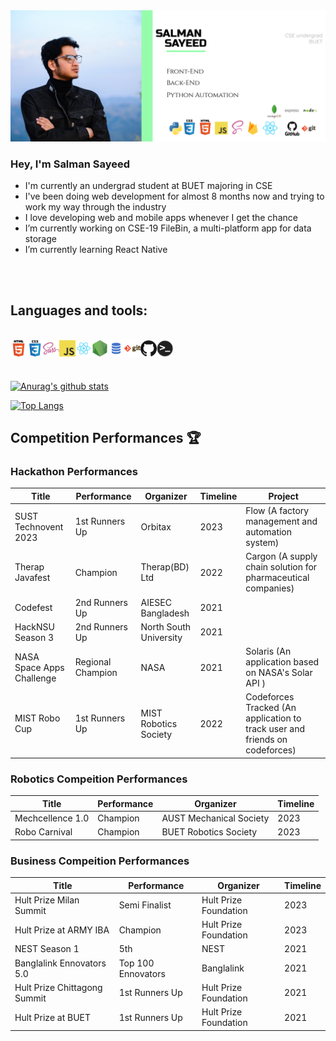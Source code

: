 
<img src='https://github.com/SalmanSayeed79/SalmanSayeed79/blob/master/Page2.png'/>

### Hey, I'm Salman Sayeed
- I'm currently an undergrad student at BUET majoring in CSE
- I've been doing web development for almost 8 months now and trying to work my way through the industry
- I love developing web and mobile apps whenever I get the chance
- I’m currently working on CSE-19 FileBin, a multi-platform app for data storage
- I’m currently learning React Native


<br />
<br />

<h2>Languages and tools:</h2>
<br />
<div>
<img align="left" alt="HTML5" width="26px" src="https://raw.githubusercontent.com/github/explore/80688e429a7d4ef2fca1e82350fe8e3517d3494d/topics/html/html.png" />
<img align="left" alt="CSS3" width="26px" src="https://raw.githubusercontent.com/github/explore/80688e429a7d4ef2fca1e82350fe8e3517d3494d/topics/css/css.png" />
<img align="left" alt="Sass" width="26px" src="https://raw.githubusercontent.com/github/explore/80688e429a7d4ef2fca1e82350fe8e3517d3494d/topics/sass/sass.png" />
<img align="left" alt="JavaScript" width="26px" src="https://raw.githubusercontent.com/github/explore/80688e429a7d4ef2fca1e82350fe8e3517d3494d/topics/javascript/javascript.png"/>
<img align="left" alt="React" width="26px" src="https://raw.githubusercontent.com/github/explore/80688e429a7d4ef2fca1e82350fe8e3517d3494d/topics/react/react.png" />
<img align="left" alt="Node.js" width="26px" src="https://raw.githubusercontent.com/github/explore/80688e429a7d4ef2fca1e82350fe8e3517d3494d/topics/nodejs/nodejs.png" />
<img align="left" alt="SQL" width="26px" src="https://raw.githubusercontent.com/github/explore/80688e429a7d4ef2fca1e82350fe8e3517d3494d/topics/sql/sql.png" />
<img align="left" alt="Git" width="26px" src="https://raw.githubusercontent.com/github/explore/80688e429a7d4ef2fca1e82350fe8e3517d3494d/topics/git/git.png" />
<img align="left" alt="GitHub" width="26px" src="https://raw.githubusercontent.com/github/explore/78df643247d429f6cc873026c0622819ad797942/topics/github/github.png" />
<img align="left" alt="HTML5" width="26px" src="https://raw.githubusercontent.com/github/explore/80688e429a7d4ef2fca1e82350fe8e3517d3494d/topics/terminal/terminal.png" />
</div>

<br />
<br />
<br />



[![Anurag's github stats](https://github-readme-stats.vercel.app/api?username=SalmanSayeed79)](https://github.com/anuraghazra/github-readme-stats)

[![Top Langs](https://github-readme-stats.vercel.app/api/top-langs/?username=anuraghazra)](https://github.com/anuraghazra/github-readme-stats)

## Competition Performances 🏆
### Hackathon Performances 

| Title               | Performance      | Organizer        |  Timeline | Project          |
| -----------         | -----------      |  -----------     |-----------|------------------|
| SUST Technovent 2023| 1st Runners Up   | Orbitax          | 2023      | Flow (A factory management and automation system) |
| Therap Javafest     | Champion         | Therap(BD) Ltd   | 2022      | Cargon (A supply chain solution for pharmaceutical companies)|
| Codefest            | 2nd Runners Up   | AIESEC Bangladesh   | 2021   | |
| HackNSU Season 3     | 2nd Runners Up  | North South University   | 2021  | |
| NASA Space Apps Challenge     | Regional Champion         | NASA   | 2021      |Solaris (An application based on NASA's Solar API )|
| MIST Robo Cup     | 1st Runners Up         | MIST Robotics Society   | 2022      |Codeforces Tracked (An application to track user and friends on codeforces) |

### Robotics Compeition Performances 

| Title               | Performance      | Organizer        |  Timeline | 
| -----------         | -----------      |  -----------     |-----------|
| Mechcellence 1.0    | Champion         | AUST Mechanical Society          | 2023      | 
| Robo Carnival       | Champion         | BUET Robotics Society    | 2023      | 


### Business Compeition Performances 

| Title               | Performance      | Organizer        |  Timeline | 
| -----------         | -----------      |  -----------     |-----------|
| Hult Prize Milan Summit    | Semi Finalist         | Hult Prize Foundation          | 2023      | 
| Hult Prize at ARMY IBA    | Champion         | Hult Prize Foundation          | 2023      | 
| NEST Season 1    | 5th         | NEST          | 2021      | 
| Banglalink Ennovators 5.0    | Top 100 Ennovators         | Banglalink          | 2021      | 
| Hult Prize Chittagong Summit    | 1st Runners Up         | Hult Prize Foundation          | 2021      | 
| Hult Prize at BUET    | 1st Runners Up         | Hult Prize Foundation          | 2021      | 




